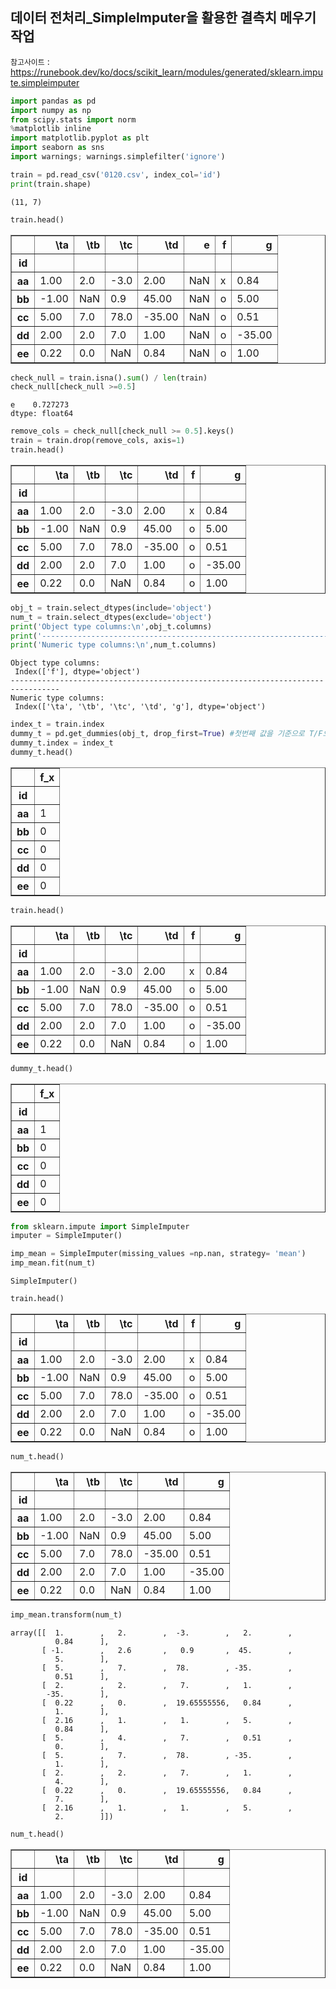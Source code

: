 ## 데이터 전처리_SimpleImputer을 활용한 결측치 메우기 작업

`참고사이트` : https://runebook.dev/ko/docs/scikit_learn/modules/generated/sklearn.impute.simpleimputer

```python
import pandas as pd
import numpy as np
from scipy.stats import norm
%matplotlib inline
import matplotlib.pyplot as plt
import seaborn as sns
import warnings; warnings.simplefilter('ignore')
```


```python
train = pd.read_csv('0120.csv', index_col='id')
print(train.shape)
```

    (11, 7)



```python
train.head()
```

<table border="1" class="dataframe">
  <thead>
    <tr style="text-align: right;">
      <th></th>
      <th>\ta</th>
      <th>\tb</th>
      <th>\tc</th>
      <th>\td</th>
      <th>e</th>
      <th>f</th>
      <th>g</th>
    </tr>
    <tr>
      <th>id</th>
      <th></th>
      <th></th>
      <th></th>
      <th></th>
      <th></th>
      <th></th>
      <th></th>
    </tr>
  </thead>
  <tbody>
    <tr>
      <th>aa</th>
      <td>1.00</td>
      <td>2.0</td>
      <td>-3.0</td>
      <td>2.00</td>
      <td>NaN</td>
      <td>x</td>
      <td>0.84</td>
    </tr>
    <tr>
      <th>bb</th>
      <td>-1.00</td>
      <td>NaN</td>
      <td>0.9</td>
      <td>45.00</td>
      <td>NaN</td>
      <td>o</td>
      <td>5.00</td>
    </tr>
    <tr>
      <th>cc</th>
      <td>5.00</td>
      <td>7.0</td>
      <td>78.0</td>
      <td>-35.00</td>
      <td>NaN</td>
      <td>o</td>
      <td>0.51</td>
    </tr>
    <tr>
      <th>dd</th>
      <td>2.00</td>
      <td>2.0</td>
      <td>7.0</td>
      <td>1.00</td>
      <td>NaN</td>
      <td>o</td>
      <td>-35.00</td>
    </tr>
    <tr>
      <th>ee</th>
      <td>0.22</td>
      <td>0.0</td>
      <td>NaN</td>
      <td>0.84</td>
      <td>NaN</td>
      <td>o</td>
      <td>1.00</td>
    </tr>
  </tbody>
</table>



```python
check_null = train.isna().sum() / len(train)
check_null[check_null >=0.5]
```


    e    0.727273
    dtype: float64




```python
remove_cols = check_null[check_null >= 0.5].keys()
train = train.drop(remove_cols, axis=1)
train.head()
```

<table border="1" class="dataframe">
  <thead>
    <tr style="text-align: right;">
      <th></th>
      <th>\ta</th>
      <th>\tb</th>
      <th>\tc</th>
      <th>\td</th>
      <th>f</th>
      <th>g</th>
    </tr>
    <tr>
      <th>id</th>
      <th></th>
      <th></th>
      <th></th>
      <th></th>
      <th></th>
      <th></th>
    </tr>
  </thead>
  <tbody>
    <tr>
      <th>aa</th>
      <td>1.00</td>
      <td>2.0</td>
      <td>-3.0</td>
      <td>2.00</td>
      <td>x</td>
      <td>0.84</td>
    </tr>
    <tr>
      <th>bb</th>
      <td>-1.00</td>
      <td>NaN</td>
      <td>0.9</td>
      <td>45.00</td>
      <td>o</td>
      <td>5.00</td>
    </tr>
    <tr>
      <th>cc</th>
      <td>5.00</td>
      <td>7.0</td>
      <td>78.0</td>
      <td>-35.00</td>
      <td>o</td>
      <td>0.51</td>
    </tr>
    <tr>
      <th>dd</th>
      <td>2.00</td>
      <td>2.0</td>
      <td>7.0</td>
      <td>1.00</td>
      <td>o</td>
      <td>-35.00</td>
    </tr>
    <tr>
      <th>ee</th>
      <td>0.22</td>
      <td>0.0</td>
      <td>NaN</td>
      <td>0.84</td>
      <td>o</td>
      <td>1.00</td>
    </tr>
  </tbody>
</table>
</div>




```python
obj_t = train.select_dtypes(include='object')
num_t = train.select_dtypes(exclude='object')
print('Object type columns:\n',obj_t.columns)
print('---------------------------------------------------------------------------------')
print('Numeric type columns:\n',num_t.columns)
```

    Object type columns:
     Index(['f'], dtype='object')
    ---------------------------------------------------------------------------------
    Numeric type columns:
     Index(['\ta', '\tb', '\tc', '\td', 'g'], dtype='object')



```python
index_t = train.index
dummy_t = pd.get_dummies(obj_t, drop_first=True) #첫번째 값을 기준으로 T/F으로 나눔
dummy_t.index = index_t
dummy_t.head()
```

<table border="1" class="dataframe">
  <thead>
    <tr style="text-align: right;">
      <th></th>
      <th>f_x</th>
    </tr>
    <tr>
      <th>id</th>
      <th></th>
    </tr>
  </thead>
  <tbody>
    <tr>
      <th>aa</th>
      <td>1</td>
    </tr>
    <tr>
      <th>bb</th>
      <td>0</td>
    </tr>
    <tr>
      <th>cc</th>
      <td>0</td>
    </tr>
    <tr>
      <th>dd</th>
      <td>0</td>
    </tr>
    <tr>
      <th>ee</th>
      <td>0</td>
    </tr>
  </tbody>
</table>





```python
train.head()
```

<table border="1" class="dataframe">
  <thead>
    <tr style="text-align: right;">
      <th></th>
      <th>\ta</th>
      <th>\tb</th>
      <th>\tc</th>
      <th>\td</th>
      <th>f</th>
      <th>g</th>
    </tr>
    <tr>
      <th>id</th>
      <th></th>
      <th></th>
      <th></th>
      <th></th>
      <th></th>
      <th></th>
    </tr>
  </thead>
  <tbody>
    <tr>
      <th>aa</th>
      <td>1.00</td>
      <td>2.0</td>
      <td>-3.0</td>
      <td>2.00</td>
      <td>x</td>
      <td>0.84</td>
    </tr>
    <tr>
      <th>bb</th>
      <td>-1.00</td>
      <td>NaN</td>
      <td>0.9</td>
      <td>45.00</td>
      <td>o</td>
      <td>5.00</td>
    </tr>
    <tr>
      <th>cc</th>
      <td>5.00</td>
      <td>7.0</td>
      <td>78.0</td>
      <td>-35.00</td>
      <td>o</td>
      <td>0.51</td>
    </tr>
    <tr>
      <th>dd</th>
      <td>2.00</td>
      <td>2.0</td>
      <td>7.0</td>
      <td>1.00</td>
      <td>o</td>
      <td>-35.00</td>
    </tr>
    <tr>
      <th>ee</th>
      <td>0.22</td>
      <td>0.0</td>
      <td>NaN</td>
      <td>0.84</td>
      <td>o</td>
      <td>1.00</td>
    </tr>
  </tbody>
</table>





```python
dummy_t.head()
```

<table border="1" class="dataframe">
  <thead>
    <tr style="text-align: right;">
      <th></th>
      <th>f_x</th>
    </tr>
    <tr>
      <th>id</th>
      <th></th>
    </tr>
  </thead>
  <tbody>
    <tr>
      <th>aa</th>
      <td>1</td>
    </tr>
    <tr>
      <th>bb</th>
      <td>0</td>
    </tr>
    <tr>
      <th>cc</th>
      <td>0</td>
    </tr>
    <tr>
      <th>dd</th>
      <td>0</td>
    </tr>
    <tr>
      <th>ee</th>
      <td>0</td>
    </tr>
  </tbody>
</table>
</div>




```python
from sklearn.impute import SimpleImputer
imputer = SimpleImputer()
```


```python
imp_mean = SimpleImputer(missing_values =np.nan, strategy= 'mean')
imp_mean.fit(num_t)
```


    SimpleImputer()






```python
train.head()
```

<table border="1" class="dataframe">
  <thead>
    <tr style="text-align: right;">
      <th></th>
      <th>\ta</th>
      <th>\tb</th>
      <th>\tc</th>
      <th>\td</th>
      <th>f</th>
      <th>g</th>
    </tr>
    <tr>
      <th>id</th>
      <th></th>
      <th></th>
      <th></th>
      <th></th>
      <th></th>
      <th></th>
    </tr>
  </thead>
  <tbody>
    <tr>
      <th>aa</th>
      <td>1.00</td>
      <td>2.0</td>
      <td>-3.0</td>
      <td>2.00</td>
      <td>x</td>
      <td>0.84</td>
    </tr>
    <tr>
      <th>bb</th>
      <td>-1.00</td>
      <td>NaN</td>
      <td>0.9</td>
      <td>45.00</td>
      <td>o</td>
      <td>5.00</td>
    </tr>
    <tr>
      <th>cc</th>
      <td>5.00</td>
      <td>7.0</td>
      <td>78.0</td>
      <td>-35.00</td>
      <td>o</td>
      <td>0.51</td>
    </tr>
    <tr>
      <th>dd</th>
      <td>2.00</td>
      <td>2.0</td>
      <td>7.0</td>
      <td>1.00</td>
      <td>o</td>
      <td>-35.00</td>
    </tr>
    <tr>
      <th>ee</th>
      <td>0.22</td>
      <td>0.0</td>
      <td>NaN</td>
      <td>0.84</td>
      <td>o</td>
      <td>1.00</td>
    </tr>
  </tbody>
</table>
</div>




```python
num_t.head()
```

<table border="1" class="dataframe">
  <thead>
    <tr style="text-align: right;">
      <th></th>
      <th>\ta</th>
      <th>\tb</th>
      <th>\tc</th>
      <th>\td</th>
      <th>g</th>
    </tr>
    <tr>
      <th>id</th>
      <th></th>
      <th></th>
      <th></th>
      <th></th>
      <th></th>
    </tr>
  </thead>
  <tbody>
    <tr>
      <th>aa</th>
      <td>1.00</td>
      <td>2.0</td>
      <td>-3.0</td>
      <td>2.00</td>
      <td>0.84</td>
    </tr>
    <tr>
      <th>bb</th>
      <td>-1.00</td>
      <td>NaN</td>
      <td>0.9</td>
      <td>45.00</td>
      <td>5.00</td>
    </tr>
    <tr>
      <th>cc</th>
      <td>5.00</td>
      <td>7.0</td>
      <td>78.0</td>
      <td>-35.00</td>
      <td>0.51</td>
    </tr>
    <tr>
      <th>dd</th>
      <td>2.00</td>
      <td>2.0</td>
      <td>7.0</td>
      <td>1.00</td>
      <td>-35.00</td>
    </tr>
    <tr>
      <th>ee</th>
      <td>0.22</td>
      <td>0.0</td>
      <td>NaN</td>
      <td>0.84</td>
      <td>1.00</td>
    </tr>
  </tbody>
</table>





```python
imp_mean.transform(num_t)
```




    array([[  1.        ,   2.        ,  -3.        ,   2.        ,
              0.84      ],
           [ -1.        ,   2.6       ,   0.9       ,  45.        ,
              5.        ],
           [  5.        ,   7.        ,  78.        , -35.        ,
              0.51      ],
           [  2.        ,   2.        ,   7.        ,   1.        ,
            -35.        ],
           [  0.22      ,   0.        ,  19.65555556,   0.84      ,
              1.        ],
           [  2.16      ,   1.        ,   1.        ,   5.        ,
              0.84      ],
           [  5.        ,   4.        ,   7.        ,   0.51      ,
              0.        ],
           [  5.        ,   7.        ,  78.        , -35.        ,
              1.        ],
           [  2.        ,   2.        ,   7.        ,   1.        ,
              4.        ],
           [  0.22      ,   0.        ,  19.65555556,   0.84      ,
              7.        ],
           [  2.16      ,   1.        ,   1.        ,   5.        ,
              2.        ]])




```python
num_t.head()
```

<table border="1" class="dataframe">
  <thead>
    <tr style="text-align: right;">
      <th></th>
      <th>\ta</th>
      <th>\tb</th>
      <th>\tc</th>
      <th>\td</th>
      <th>g</th>
    </tr>
    <tr>
      <th>id</th>
      <th></th>
      <th></th>
      <th></th>
      <th></th>
      <th></th>
    </tr>
  </thead>
  <tbody>
    <tr>
      <th>aa</th>
      <td>1.00</td>
      <td>2.0</td>
      <td>-3.0</td>
      <td>2.00</td>
      <td>0.84</td>
    </tr>
    <tr>
      <th>bb</th>
      <td>-1.00</td>
      <td>NaN</td>
      <td>0.9</td>
      <td>45.00</td>
      <td>5.00</td>
    </tr>
    <tr>
      <th>cc</th>
      <td>5.00</td>
      <td>7.0</td>
      <td>78.0</td>
      <td>-35.00</td>
      <td>0.51</td>
    </tr>
    <tr>
      <th>dd</th>
      <td>2.00</td>
      <td>2.0</td>
      <td>7.0</td>
      <td>1.00</td>
      <td>-35.00</td>
    </tr>
    <tr>
      <th>ee</th>
      <td>0.22</td>
      <td>0.0</td>
      <td>NaN</td>
      <td>0.84</td>
      <td>1.00</td>
    </tr>
  </tbody>
</table>
